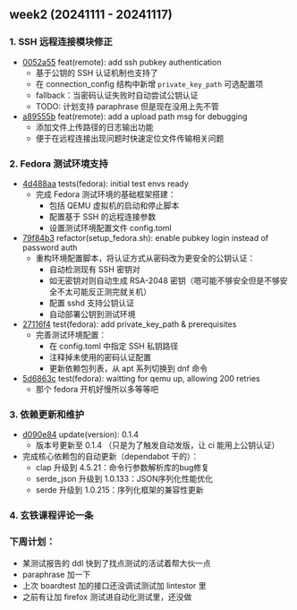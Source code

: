 ## week2 (20241111 - 20241117)
### 1. SSH 远程连接模块修正
- [0052a55](https://github.com/255doesnotexist/lintestor/commit/0052a55) feat(remote): add ssh pubkey authentication
  - 基于公钥的 SSH 认证机制也支持了
  - 在 connection_config 结构中新增 `private_key_path` 可选配置项
  - fallback：当密码认证失败时自动尝试公钥认证
  - TODO: 计划支持 paraphrase 但是现在没用上先不管
- [a89555b](https://github.com/255doesnotexist/lintestor/commit/a89555b) feat(remote): add a upload path msg for debugging
  - 添加文件上传路径的日志输出功能
  - 便于在远程连接出现问题时快速定位文件传输相关问题

### 2. Fedora 测试环境支持
- [4d488aa](https://github.com/255doesnotexist/lintestor/commit/4d488aa) tests(fedora): initial test envs ready
  - 完成 Fedora 测试环境的基础框架搭建：
    - 包括 QEMU 虚拟机的启动和停止脚本
    - 配置基于 SSH 的远程连接参数
    - 设置测试环境配置文件 config.toml
- [79f84b3](https://github.com/255doesnotexist/lintestor/commit/79f84b3) refactor(setup_fedora.sh): enable pubkey login instead of password auth
  - 重构环境配置脚本，将认证方式从密码改为更安全的公钥认证：
    - 自动检测现有 SSH 密钥对
    - 如无密钥对则自动生成 RSA-2048 密钥（嗯可能不够安全但是不够安全不太可能反正测完就关机）
    - 配置 sshd 支持公钥认证
    - 自动部署公钥到测试环境
- [27116f4](https://github.com/255doesnotexist/lintestor/commit/27116f4) test(fedora): add private_key_path & prerequisites
  - 完善测试环境配置：
    - 在 config.toml 中指定 SSH 私钥路径
    - 注释掉未使用的密码认证配置
    - 更新依赖包列表，从 apt 系列切换到 dnf 命令
- [5d6863c](https://github.com/255doesnotexist/lintestor/commit/5d6863c) test(fedora): waitting for qemu up, allowing 200 retries
  - 那个 fedora 开机好慢所以多等等吧

### 3. 依赖更新和维护
- [d090e84](https://github.com/255doesnotexist/lintestor/commit/d090e84) update(version): 0.1.4
  - 版本号更新至 0.1.4 （只是为了触发自动发版，让 ci 能用上公钥认证）
- 完成核心依赖包的自动更新（dependabot 干的）：
  - clap 升级到 4.5.21：命令行参数解析库的bug修复
  - serde_json 升级到 1.0.133：JSON序列化性能优化
  - serde 升级到 1.0.215：序列化框架的兼容性更新

### 4. 玄铁课程评论一条

### 下周计划：
   - 某测试报告的 ddl 快到了找点测试的活试着帮大伙一点
   - paraphrase 加一下
   - 上次 boardtest 加的接口还没调试测试加 lintestor 里
   - 之前有让加 firefox 测试进自动化测试里，还没做